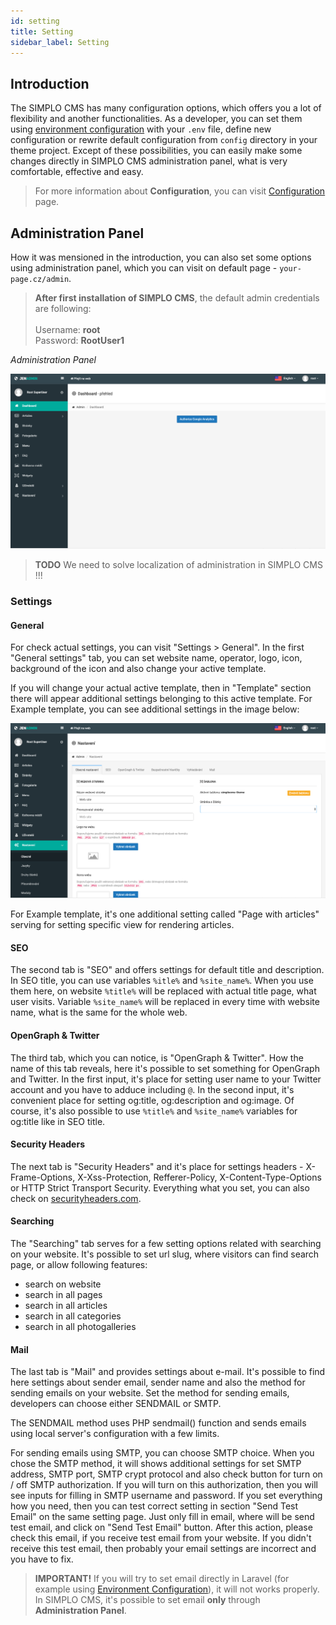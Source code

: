 ```yaml
---
id: setting
title: Setting
sidebar_label: Setting
---
```


## Introduction

The SIMPLO CMS has many configuration options, which offers you a lot of flexibility and another functionalities. 
As a developer, you can set them using [environment configuration](https://laravel.com/docs/5.8/configuration#environment-configuration) 
with your `.env` file, define new configuration or rewrite default configuration from `config` directory in your theme project. 
Except of these possibilities, you can easily make some changes directly in SIMPLO CMS administration panel, what is very 
comfortable, effective and easy.

> For more information about **Configuration**, you can visit [Configuration](getting-started/configuration.md) page.

## Administration Panel

How it was mensioned in the introduction, you can also set some options using administration panel, which you can visit 
on default page - `your-page.cz/admin`.

> **After first installation of SIMPLO CMS**, the default admin credentials are following: <br><br>
Username: **root** <br>
Password: **RootUser1**

*Administration Panel*

![Administration Panel](../assets/images/administration.png "Administration Panel")

> **TODO** We need to solve localization of administration in SIMPLO CMS !!!

### Settings

#### General

For check actual settings, you can visit "Settings > General". In the first "General settings" tab, you can set website name, operator, logo, 
icon, background of the icon and also change your active template.

If you will change your actual active template, then in "Template" section there will appear additional settings belonging to 
this active template. For Example template, you can see additional settings in the image below:

![General Settings](../assets/images/administration-general-settings.png "General Settings")

For Example template, it's one additional setting called "Page with articles" serving for setting specific view for rendering 
articles.

#### SEO

The second tab is "SEO" and offers settings for default title and description. In SEO title, you can use variables `%itle%` and
`%site_name%`. When you use them here, on website `%title%` will be replaced with actual title page, what user visits. Variable
`%site_name%` will be replaced in every time with website name, what is the same for the whole web.

#### OpenGraph & Twitter

The third tab, which you can notice, is "OpenGraph & Twitter". How the name of this tab reveals, here it's possible to set something 
for OpenGraph and Twitter. In the first input, it's place for setting user name to your Twitter account and you have to adduce including
`@`. In the second input, it's convenient place for setting og:title, og:description and og:image. Of course, it's also possible to use
`%title%` and `%site_name%` variables for og:title like in SEO title.

#### Security Headers

The next tab is "Security Headers" and it's place for settings headers - X-Frame-Options, X-Xss-Protection, Refferer-Policy, 
X-Content-Type-Options or HTTP Strict Transport Security. Everything what you set, you can also check on 
[securityheaders.com](https://securityheaders.com/).

#### Searching

The "Searching" tab serves for a few setting options related with searching on your website. It's possible to set url slug, where
visitors can find search page, or allow following features:
- search on website
- search in all pages
- search in all articles
- search in all categories
- search in all photogalleries

#### Mail

The last tab is "Mail" and provides settings about e-mail. It's possible to find here settings about sender email, 
sender name and also the method for sending emails on your website. Set the method for sending emails, developers can choose
either SENDMAIL or SMTP. 

The SENDMAIL method uses PHP sendmail() function and sends emails using local server's configuration
with a few limits. 

For sending emails using SMTP, you can choose SMTP choice. When you chose the SMTP method, it will shows 
additional settings for set SMTP address, SMTP port, SMTP crypt protocol and also check button for turn on / off SMTP
authorization. If you will turn on this authorization, then you will see inputs for filling in SMTP username and password.
If you set everything how you need, then you can test correct setting in section "Send Test Email" on the same setting page.
Just only fill in email, where will be send test email, and click on "Send Test Email" button. After this action, please check
this email, if you receive test email from your website. If you didn't receive this test email, then probably your email
settings are incorrect and you have to fix.

> **IMPORTANT!** If you will try to set email directly in Laravel (for example using [Environment Configuration](https://laravel.com/docs/5.8/configuration#environment-configuration)),
it will not works properly. In SIMPLO CMS, it's possible to set email **only** through **Administration Panel**.
